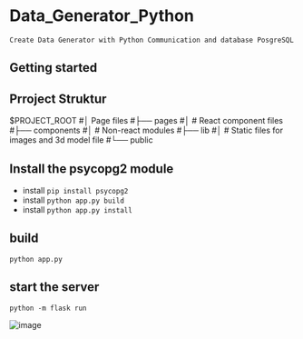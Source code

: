 ﻿# Data_Generator_Python
`Create Data Generator with Python Communication and database PosgreSQL`
## Getting started

## Prroject Struktur
$PROJECT_ROOT
#│   Page files
#├── pages
#│   # React component files
#├── components
#│   # Non-react modules
#├── lib
#│   # Static files for images and 3d model file
#└── public

## Install the psycopg2 module
- install `pip install psycopg2`
- install `python app.py build`
- install  `python app.py install`

## build
`python app.py`

## start the server
`python -m flask run`


![image](https://user-images.githubusercontent.com/64342247/157165720-5408f3a3-1c3a-4c93-aeae-38d6a3238b6b.png)
